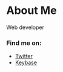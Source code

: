 # About Me

Web developer

### Find me on:
* [Twitter](https://www.twitter.com/joelgeorgev)
* [Keybase](https://www.keybase.io/joelgeorgev)